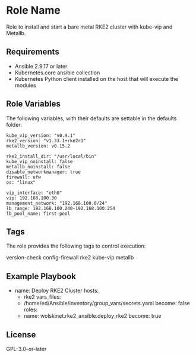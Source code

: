 Role Name
=========

Role to install and start a bare metal RKE2 cluster with kube-vip and Metallb.

Requirements
------------

* Ansible 2.9.17 or later
* Kubernetes.core ansible collection
* Kubernetes Python client installed on the host that will execute the modules


Role Variables
--------------

The following variables, with their defaults are settable in the defaults folder:
```
kube_vip_version: "v0.9.1"
rke2_version: "v1.33.1+rke2r1"
metallb_version: v0.15.2

rke2_install_dir: "/usr/local/bin"
kube_vip_noinstall: false
metallb_noinstall: false
disable_networkmanager: true
firewall: ufw
os: "linux"

vip_interface: "eth0"
vip: 192.168.100.30
management_network: "192.168.100.0/24"
lb_range: 192.168.100.240-192.168.100.254
lb_pool_name: first-pool
```
Tags
----

The role provides the following tags to control execution:

version-check
config-firewall
rke2
kube-vip
metallb

Example Playbook
----------------

- name: Deploy RKE2 Cluster
  hosts:
    - rke2
  vars_files:
    - /home/ed/Ansible/inventory/group_vars/secrets.yaml
  become: false
  roles:
    - name: wolskinet.rke2_ansible.deploy_rke2
      become: true

License
-------

GPL-3.0-or-later
